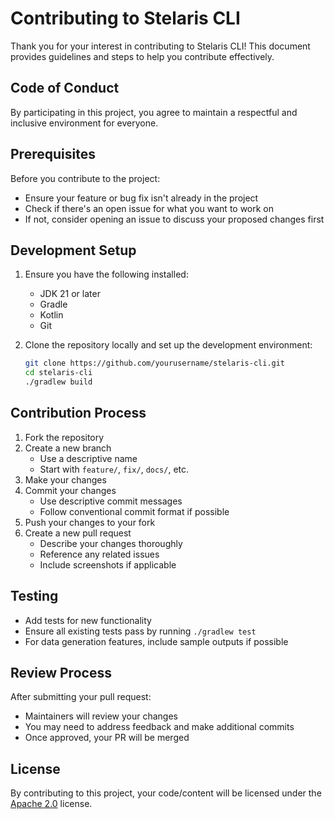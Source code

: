 # Contributing to Stelaris CLI

Thank you for your interest in contributing to Stelaris CLI! This document provides guidelines and steps to help you
contribute effectively.

## Code of Conduct

By participating in this project, you agree to maintain a respectful and inclusive environment for everyone.

## Prerequisites

Before you contribute to the project:

- Ensure your feature or bug fix isn't already in the project
- Check if there's an open issue for what you want to work on
- If not, consider opening an issue to discuss your proposed changes first

## Development Setup

1. Ensure you have the following installed:
    - JDK 21 or later
    - Gradle
    - Kotlin
    - Git

2. Clone the repository locally and set up the development environment:
   ```bash
   git clone https://github.com/yourusername/stelaris-cli.git
   cd stelaris-cli
   ./gradlew build
   ```

## Contribution Process

1. Fork the repository
2. Create a new branch
    - Use a descriptive name
    - Start with `feature/`, `fix/`, `docs/`, etc.
3. Make your changes
4. Commit your changes
    - Use descriptive commit messages
    - Follow conventional commit format if possible
5. Push your changes to your fork
6. Create a new pull request
    - Describe your changes thoroughly
    - Reference any related issues
    - Include screenshots if applicable

## Testing

- Add tests for new functionality
- Ensure all existing tests pass by running `./gradlew test`
- For data generation features, include sample outputs if possible

## Review Process

After submitting your pull request:

- Maintainers will review your changes
- You may need to address feedback and make additional commits
- Once approved, your PR will be merged

## License

By contributing to this project, your code/content will be licensed under the [Apache 2.0](LICENSE) license.

